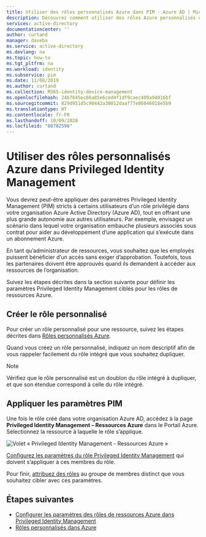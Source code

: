 ```yaml
---
title: Utiliser des rôles personnalisés Azure dans PIM - Azure AD | Microsoft Docs
description: Découvrez comment utiliser des rôles Azure personnalisés dans Azure AD Privileged Identity Management (PIM).
services: active-directory
documentationcenter: ''
author: curtand
manager: daveba
ms.service: active-directory
ms.devlang: na
ms.topic: how-to
ms.tgt_pltfrm: na
ms.workload: identity
ms.subservice: pim
ms.date: 11/08/2019
ms.author: curtand
ms.collection: M365-identity-device-management
ms.openlocfilehash: 24b7845ec66a85e6ced4f1df9caec409a94016bf
ms.sourcegitcommit: 829d951d5c90442a38012daaf77e86046018e5b9
ms.translationtype: HT
ms.contentlocale: fr-FR
ms.lasthandoff: 10/09/2020
ms.locfileid: "88782598"
---
```

# <a name="use-azure-custom-roles-in-privileged-identity-management"></a>Utiliser des rôles personnalisés Azure dans Privileged Identity Management

Vous devrez peut-être appliquer des paramètres Privileged Identity Management (PIM) stricts à certains utilisateurs d’un rôle privilégié dans votre organisation Azure Active Directory (Azure AD), tout en offrant une plus grande autonomie aux autres utilisateurs. Par exemple, envisagez un scénario dans lequel votre organisation embauche plusieurs associés sous contrat pour aider au développement d’une application qui s’exécute dans un abonnement Azure.

En tant qu’administrateur de ressources, vous souhaitez que les employés puissent bénéficier d’un accès sans exiger d’approbation. Toutefois, tous les partenaires doivent être approuvés quand ils demandent à accéder aux ressources de l’organisation.

Suivez les étapes décrites dans la section suivante pour définir les paramètres Privileged Identity Management ciblés pour les rôles de ressources Azure.

## <a name="create-the-custom-role"></a>Créer le rôle personnalisé

Pour créer un rôle personnalisé pour une ressource, suivez les étapes décrites dans [Rôles personnalisés Azure](../../role-based-access-control/custom-roles.md).

Quand vous créez un rôle personnalisé, indiquez un nom descriptif afin de vous rappeler facilement du rôle intégré que vous souhaitez dupliquer.

> [!NOTE]
> Vérifiez que le rôle personnalisé est un doublon du rôle intégré à dupliquer, et que son étendue correspond à celle du rôle intégré.

## <a name="apply-pim-settings"></a>Appliquer les paramètres PIM

Une fois le rôle créé dans votre organisation Azure AD, accédez à la page **Privileged Identity Management – Ressources Azure** dans le Portail Azure. Sélectionnez la ressource à laquelle le rôle s’applique.

![Volet « Privileged Identity Management - Ressources Azure »](media/pim-resource-roles-custom-role-policy/aadpim-manage-azure-resource-some-there.png)

[Configurez les paramètres du rôle Privileged Identity Management](pim-resource-roles-configure-role-settings.md) qui doivent s’appliquer à ces membres du rôle.

Pour finir, [attribuez des rôles](pim-resource-roles-assign-roles.md) au groupe de membres distinct que vous souhaitez cibler avec ces paramètres.

## <a name="next-steps"></a>Étapes suivantes

- [Configurer les paramètres des rôles de ressources Azure dans Privileged Identity Management](pim-resource-roles-configure-role-settings.md)
- [Rôles personnalisés dans Azure](../../role-based-access-control/custom-roles.md)
